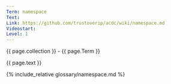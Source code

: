 ```yaml
---
Term: namespace
Text: 
Link: https://github.com/trustoverip/acdc/wiki/namespace.md
Videostart: 
Level: 1
---
```


{{ page.collection }} - {{ page.Term }}

   {{ page.text }}

{% include_relative glossary/namespace.md %}
